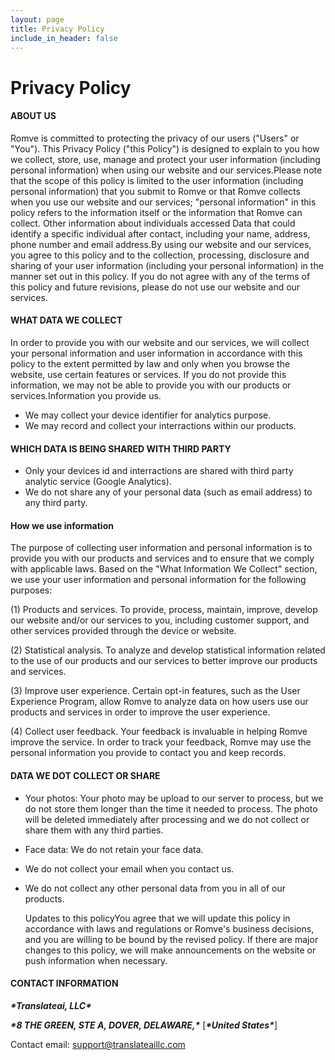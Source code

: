 ```yaml
---
layout: page
title: Privacy Policy
include_in_header: false
---
```


# Privacy Policy

#### ABOUT US

Romve is committed to protecting the privacy of our users ("Users" or "You"). This Privacy Policy ("this Policy") is designed to explain to you how we collect, store, use, manage and protect your user information (including personal information) when using our website and our services.Please note that the scope of this policy is limited to the user information (including personal information) that you submit to Romve or that Romve collects when you use our website and our services; "personal information" in this policy refers to the information itself or the information that Romve can collect. Other information about individuals accessed Data that could identify a specific individual after contact, including your name, address, phone number and email address.By using our website and our services, you agree to this policy and to the collection, processing, disclosure and sharing of your user information (including your personal information) in the manner set out in this policy. If you do not agree with any of the terms of this policy and future revisions, please do not use our website and our services.

#### WHAT DATA WE COLLECT

In order to provide you with our website and our services, we will collect your personal information and user information in accordance with this policy to the extent permitted by law and only when you browse the website, use certain features or services. If you do not provide this information, we may not be able to provide you with our products or services.Information you provide us.

* We may collect your device identifier for analytics purpose.
* We may record and collect your interractions within our products.

#### WHICH DATA IS BEING SHARED WITH THIRD PARTY

* Only your devices id and interractions are shared with third party analytic service (Google Analytics).
* We do not share any of your personal data (such as email address) to any third party.

#### How we use information

The purpose of collecting user information and personal information is to provide you with our products and services and to ensure that we comply with applicable laws. Based on the "What Information We Collect" section, we use your user information and personal information for the following purposes:

(1) Products and services. To provide, process, maintain, improve, develop our website and/or our services to you, including customer support, and other services provided through the device or website.

(2) Statistical analysis. To analyze and develop statistical information related to the use of our products and our services to better improve our products and services.

(3) Improve user experience. Certain opt-in features, such as the User Experience Program, allow Romve to analyze data on how users use our products and services in order to improve the user experience.

(4) Collect user feedback. Your feedback is invaluable in helping Romve improve the service. In order to track your feedback, Romve may use the personal information you provide to contact you and keep records.

#### DATA WE DOT COLLECT OR SHARE

* Your photos: Your photo may be upload to our server to process, but we do not store them longer than the time it needed to process. The photo will be deleted immediately after processing and we do not collect or share them with any third parties.

* Face data: We do not retain your face data.

* We do not collect your email when you contact us.

* We do not collect any other personal data from you in all of our products.

  Updates to this policyYou agree that we will update this policy in accordance with laws and regulations or Romve's business decisions, and you are willing to be bound by the revised policy. If there are major changes to this policy, we will make announcements on the website or push information when necessary.

#### CONTACT INFORMATION

***\*Translateai, LLC\****

***\*8 THE GREEN, STE A, DOVER, DELAWARE,\**** [***\*United States\****]

Contact email: support@translateaillc.com